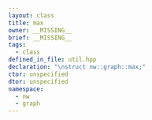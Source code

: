 ```yaml
---
layout: class
title: max
owner: __MISSING__
brief: __MISSING__
tags:
  - class
defined_in_file: util.hpp
declaration: "\nstruct nw::graph::max;"
ctor: unspecified
dtor: unspecified
namespace:
  - nw
  - graph
---
```


```{index}  max
```

